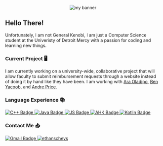 <p align="center">

<img src="https://user-images.githubusercontent.com/122425702/230269480-219da5d0-e26a-4d7d-9055-0c64bc700f37.PNG" alt="my banner">

</p>

## Hello There!

Unfortunately, I am not General Kenobi, I am just a Computer Science student at the Univeristy of Detroit Mercy with a passion for coding and learning new things.

### Current Project 🖥️
I am currently working on a university-wide, collaborative project that will allow faculty to submit reimbursement requests through a website instead of doing it by hand like they have been. I am working with [Ara Oladipo](https://github.com/Ara-O), [Ben Yacoob](https://github.com/Benyamain), and [Andre Price](https://github.com/pricean2).

### Language Experience 📚
<div id="badges">
  <a href="[C++-URL]https://img.shields.io/badge/C++-blue?style=for-the-badge&logo=cplusplus&logoColor=white">
    <img src="https://img.shields.io/badge/C++-blue?style=for-the-badge&logo=cplusplus&logoColor=white" alt="C++ Badge"/>
  </a>
  <a href="[JAVA-URL]https://img.shields.io/badge/Java-orange?style=for-the-badge&logo=oracle&logoColor=white">
    <img src="https://img.shields.io/badge/Java-orange?style=for-the-badge&logo=oracle&logoColor=white" alt="Java Badge"/>
  </a>
  <a href="[JS-URL]https://img.shields.io/badge/JS-yellow?style=for-the-badge&logo=JavaScript&logoColor=white">
    <img src="https://img.shields.io/badge/JS-yellow?style=for-the-badge&logo=JavaScript&logoColor=white" alt="JS Badge"/>
  </a>
  <a href="[AHK-URL]https://img.shields.io/badge/AHK-green?style=for-the-badge&logo=AutoHotkey&logoColor=white">
    <img src="https://img.shields.io/badge/AHK-green?style=for-the-badge&logo=AutoHotkey&logoColor=white" alt="AHK Badge"/>
  </a>
  <a href="[Kotlin-URL](https://img.shields.io/badge/Kotlin-purple?style=for-the-badge&logo=Kotlin&logoColor=white)">
    <img src="https://img.shields.io/badge/Kotlin-purple?style=for-the-badge&logo=Kotlin&logoColor=white" alt="Kotlin Badge"/>
  </a>
</div>

### Contact Me 📥
<div id="badges1">
  <a href="https://mail.google.com/mail/u/0/?fs=1&to=ethanscheys@gmail.com&su=SUBJECT&body=BODY&tf=cm">
    <img src="https://img.shields.io/badge/ethanscheys@gmail.com-red?style=for-the-badge&logo=Gmail&logoColor=white" alt="Gmail Badge"/>
  </a>
  <a href="https://linkedin.com/in/ethan-scheys">
    <img src="https://img.shields.io/badge/EthanScheys-blue?style=for-the-badge&logo=Linkedin&logoColor=white" alt="ethanscheys"/>
  </a>
</div>
<!--
**scheysej/scheysej** is a ✨ _special_ ✨ repository because its `README.md` (this file) appears on your GitHub profile.

Here are some ideas to get you started:

- 🔭 I’m currently working on ...
- 🌱 I’m currently learning ...
- 👯 I’m looking to collaborate on ...
- 🤔 I’m looking for help with ...
- 💬 Ask me about ...
- 📫 How to reach me: ...
- 😄 Pronouns: ...
- ⚡ Fun fact: ...
-->
